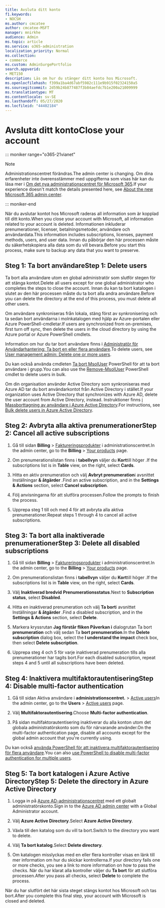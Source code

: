 ```yaml
---
title: Avsluta ditt konto
f1.keywords:
- NOCSH
ms.author: cmcatee
author: cmcatee-MSFT
manager: mnirkhe
audience: Admin
ms.topic: article
ms.service: o365-administration
localization_priority: Normal
ms.collection:
- commerce
ms.custom: AdminSurgePortfolio
search.appverid:
- MET150
description: Läs om hur du stänger ditt konto hos Microsoft.
ms.openlocfilehash: f399a1ba4d67abf5982c111e9b915f02324150a5
ms.sourcegitcommit: 2d59b24b877487f3b84aefdc7b1e200a21009999
ms.translationtype: MT
ms.contentlocale: sv-SE
ms.lasthandoff: 05/27/2020
ms.locfileid: "44402184"
---
```

# <a name="close-your-account"></a><span data-ttu-id="77871-103">Avsluta ditt konto</span><span class="sxs-lookup"><span data-stu-id="77871-103">Close your account</span></span>

::: moniker range="o365-21vianet"

> [!NOTE]
> <span data-ttu-id="77871-104">Administrationscentret förändras.</span><span class="sxs-lookup"><span data-stu-id="77871-104">The admin center is changing.</span></span> <span data-ttu-id="77871-105">Om dina erfarenheter inte överensstämmer med uppgifterna som visas här kan du läsa mer i [Om det nya administrationscentret för Microsoft 365](https://docs.microsoft.com/microsoft-365/admin/microsoft-365-admin-center-preview?view=o365-21vianet).</span><span class="sxs-lookup"><span data-stu-id="77871-105">If your experience doesn't match the details presented here, see [About the new Microsoft 365 admin center](https://docs.microsoft.com/microsoft-365/admin/microsoft-365-admin-center-preview?view=o365-21vianet).</span></span>

::: moniker-end

<span data-ttu-id="77871-106">När du avslutar kontot hos Microsoft raderas all information som är kopplad till ditt konto.</span><span class="sxs-lookup"><span data-stu-id="77871-106">When you close your account with Microsoft, all information related to your account is deleted.</span></span> <span data-ttu-id="77871-107">Informationen inkluderar prenumerationer, licenser, betalningsmetoder, användare och användardata.</span><span class="sxs-lookup"><span data-stu-id="77871-107">This information includes subscriptions, licenses, payment methods, users, and user data.</span></span> <span data-ttu-id="77871-108">Innan du påbörjar den här processen måste du säkerhetskopiera alla data som du vill bevara.</span><span class="sxs-lookup"><span data-stu-id="77871-108">Before you start this process, make sure to backup any data that you want to preserve.</span></span>

## <a name="step-1-delete-users"></a><span data-ttu-id="77871-109">Steg 1: Ta bort användare</span><span class="sxs-lookup"><span data-stu-id="77871-109">Step 1: Delete users</span></span>

<span data-ttu-id="77871-110">Ta bort alla användare utom en global administratör som slutför stegen för att stänga kontot.</span><span class="sxs-lookup"><span data-stu-id="77871-110">Delete all users except for one global administrator who completes the steps to close the account.</span></span> <span data-ttu-id="77871-111">Innan du kan ta bort katalogen i slutet av den här processen måste du ta bort alla andra användare.</span><span class="sxs-lookup"><span data-stu-id="77871-111">Before you can delete the directory at the end of this process, you must delete all other users.</span></span>

<span data-ttu-id="77871-112">Om användare synkroniseras från lokala, stäng först av synkronisering och ta sedan bort användarna i molnkatalogen med hjälp av Azure-portalen eller Azure PowerShell-cmdletar.</span><span class="sxs-lookup"><span data-stu-id="77871-112">If users are synchronized from on-premises, first turn off sync, then delete the users in the cloud directory by using the Azure portal or Azure PowerShell cmdlets.</span></span>

<span data-ttu-id="77871-113">Information om hur du tar bort användare finns i <a href="https://docs.microsoft.com/office365/admin/add-users/delete-a-user?view=o365-worldwide#user-management-admin-delete-one-or-more-users-from-office-365">Administratör för Användarhantering: Ta bort en eller flera användare</a>.</span><span class="sxs-lookup"><span data-stu-id="77871-113">To delete users, see <a href="https://docs.microsoft.com/office365/admin/add-users/delete-a-user?view=o365-worldwide#user-management-admin-delete-one-or-more-users-from-office-365">User management admin: Delete one or more users</a>.</span></span>

<span data-ttu-id="77871-114">Du kan också använda cmdleten <a href="https://go.microsoft.com/fwlink/?linkid=842230">Ta bort MsolUser</a> PowerShell för att ta bort användare i grupp.</span><span class="sxs-lookup"><span data-stu-id="77871-114">You can also use the <a href="https://go.microsoft.com/fwlink/?linkid=842230">Remove-MsolUser</a> PowerShell cmdlet to delete users in bulk.</span></span>

<span data-ttu-id="77871-115">Om din organisation använder Active Directory som synkroniseras med Azure AD tar du bort användarkontot från Active Directory i stället.</span><span class="sxs-lookup"><span data-stu-id="77871-115">If your organization uses Active Directory that synchronizes with Azure AD, delete the user account from Active Directory, instead.</span></span> <span data-ttu-id="77871-116">Instruktioner finns <a href="https://docs.microsoft.com/azure/active-directory/users-groups-roles/users-bulk-delete">i Massborttagning av användare i Azure Active Directory</a>.</span><span class="sxs-lookup"><span data-stu-id="77871-116">For instructions, see <a href="https://docs.microsoft.com/azure/active-directory/users-groups-roles/users-bulk-delete">Bulk delete users in Azure Active Directory</a>.</span></span>

## <a name="step-2-cancel-all-active-subscriptions"></a><span data-ttu-id="77871-117">Steg 2: Avbryta alla aktiva prenumerationer</span><span class="sxs-lookup"><span data-stu-id="77871-117">Step 2: Cancel all active subscriptions</span></span>

1. <span data-ttu-id="77871-118">Gå till sidan **Billing**  >  <a href="https://go.microsoft.com/fwlink/p/?linkid=842054" target="_blank">Faktureringsprodukter</a> i administrationscentret.</span><span class="sxs-lookup"><span data-stu-id="77871-118">In the admin center, go to the **Billing** > <a href="https://go.microsoft.com/fwlink/p/?linkid=842054" target="_blank">Your products</a> page.</span></span>

2. <span data-ttu-id="77871-119">Om prenumerationslistan finns i **tabellvyn** väljer du **Kort**till höger .</span><span class="sxs-lookup"><span data-stu-id="77871-119">If the subscriptions list is in **Table** view, on the right, select **Cards**.</span></span>

3. <span data-ttu-id="77871-120">Hitta en aktiv prenumeration och välj **Avbryt prenumeration**i avsnittet Inställningar **& åtgärder** .</span><span class="sxs-lookup"><span data-stu-id="77871-120">Find an active subscription, and in the **Settings & Actions** section, select **Cancel subscription**.</span></span>

4. <span data-ttu-id="77871-121">Följ anvisningarna för att slutföra processen.</span><span class="sxs-lookup"><span data-stu-id="77871-121">Follow the prompts to finish the process.</span></span>

5. <span data-ttu-id="77871-122">Upprepa steg 1 till och med 4 för att avbryta alla aktiva prenumerationer.</span><span class="sxs-lookup"><span data-stu-id="77871-122">Repeat steps 1 through 4 to cancel all active subscriptions.</span></span>

## <a name="step-3-delete-all-disabled-subscriptions"></a><span data-ttu-id="77871-123">Steg 3: Ta bort alla inaktiverade prenumerationer</span><span class="sxs-lookup"><span data-stu-id="77871-123">Step 3: Delete all disabled subscriptions</span></span>

1. <span data-ttu-id="77871-124">Gå till sidan **Billing**  >  <a href="https://go.microsoft.com/fwlink/p/?linkid=842054" target="_blank">Faktureringsprodukter</a> i administrationscentret.</span><span class="sxs-lookup"><span data-stu-id="77871-124">In the admin center, go to the **Billing** > <a href="https://go.microsoft.com/fwlink/p/?linkid=842054" target="_blank">Your products</a> page.</span></span>

2. <span data-ttu-id="77871-125">Om prenumerationslistan finns i **tabellvyn** väljer du **Kort**till höger .</span><span class="sxs-lookup"><span data-stu-id="77871-125">If the subscriptions list is in **Table** view, on the right, select **Cards**.</span></span>

3. <span data-ttu-id="77871-126">Välj **Inaktiverad bredvid** **Prenumerationsstatus**.</span><span class="sxs-lookup"><span data-stu-id="77871-126">Next to **Subscription status**, select **Disabled**.</span></span>

4. <span data-ttu-id="77871-127">Hitta en inaktiverad prenumeration och välj **Ta bort**i avsnittet Inställningar **& åtgärder** .</span><span class="sxs-lookup"><span data-stu-id="77871-127">Find a disabled subscription, and in the **Settings & Actions** section, select **Delete**.</span></span>

5. <span data-ttu-id="77871-128">Markera kryssrutan **Jag förstår fliken Påverkan i** dialogrutan Ta bort **prenumeration** och välj sedan Ta **bort prenumeration**.</span><span class="sxs-lookup"><span data-stu-id="77871-128">In the **Delete subscription** dialog box, select the **I understand the impact** check box, then select **Delete subscription**.</span></span>

6. <span data-ttu-id="77871-129">Upprepa steg 4 och 5 för varje inaktiverad prenumeration tills alla prenumerationer har tagits bort.</span><span class="sxs-lookup"><span data-stu-id="77871-129">For each disabled subscription, repeat steps 4 and 5 until all subscriptions have been deleted.</span></span>

## <a name="step-4-disable-multi-factor-authentication"></a><span data-ttu-id="77871-130">Steg 4: Inaktivera multifaktorautentisering</span><span class="sxs-lookup"><span data-stu-id="77871-130">Step 4: Disable multi-factor authentication</span></span>

1. <span data-ttu-id="77871-131">Gå till sidan Aktiva användare i **administrationscentret.**  >  <a href="https://go.microsoft.com/fwlink/p/?linkid=834822" target="_blank">Active users</a></span><span class="sxs-lookup"><span data-stu-id="77871-131">In the admin center, go to the **Users** > <a href="https://go.microsoft.com/fwlink/p/?linkid=834822" target="_blank">Active users</a> page.</span></span>

2. <span data-ttu-id="77871-132">Välj **Multifaktorautentisering**.</span><span class="sxs-lookup"><span data-stu-id="77871-132">Choose **Multi-factor authentication**.</span></span>

3. <span data-ttu-id="77871-133">På sidan multifaktorautentisering inaktiverar du alla konton utom det globala administratörskonto som du för närvarande använder.</span><span class="sxs-lookup"><span data-stu-id="77871-133">On the multi-factor authentication page, disable all accounts except for the global admin account that you're currently using.</span></span>

<span data-ttu-id="77871-134">Du kan också <a href="https://docs.microsoft.com/azure/active-directory/authentication/howto-mfa-userstates#change-state-using-powershell">använda PowerShell för att inaktivera multifaktorautentisering för flera användare</a>.</span><span class="sxs-lookup"><span data-stu-id="77871-134">You can also <a href="https://docs.microsoft.com/azure/active-directory/authentication/howto-mfa-userstates#change-state-using-powershell">use PowerShell to disable multi-factor authentication for multiple users</a>.</span></span>

## <a name="step-5-delete-the-directory-in-azure-active-directory"></a><span data-ttu-id="77871-135">Steg 5: Ta bort katalogen i Azure Active Directory</span><span class="sxs-lookup"><span data-stu-id="77871-135">Step 5: Delete the directory in Azure Active Directory</span></span>

1. <span data-ttu-id="77871-136">Logga in på <a href="https://aad.portal.azure.com/" target="_blank">Azure AD-administrationscentret</a> med ett globalt administratörskonto.</span><span class="sxs-lookup"><span data-stu-id="77871-136">Sign in to the <a href="https://aad.portal.azure.com/" target="_blank">Azure AD admin center</a> with a Global Administrator account.</span></span>

2. <span data-ttu-id="77871-137">Välj **Azure Active Directory**.</span><span class="sxs-lookup"><span data-stu-id="77871-137">Select **Azure Active Directory**.</span></span>

3. <span data-ttu-id="77871-138">Växla till den katalog som du vill ta bort.</span><span class="sxs-lookup"><span data-stu-id="77871-138">Switch to the directory you want to delete.</span></span>

4. <span data-ttu-id="77871-139">Välj **Ta bort katalog**.</span><span class="sxs-lookup"><span data-stu-id="77871-139">Select **Delete directory**.</span></span>

5. <span data-ttu-id="77871-140">Om katalogen misslyckas med en eller flera kontroller visas en länk till mer information om hur du skickar kontrollerna.</span><span class="sxs-lookup"><span data-stu-id="77871-140">If your directory fails one or more checks, you see a link to more information on how to pass the checks.</span></span> <span data-ttu-id="77871-141">När du har klarat alla kontroller väljer du **Ta bort** för att slutföra processen.</span><span class="sxs-lookup"><span data-stu-id="77871-141">After you pass all checks, select **Delete** to complete the process.</span></span>

<span data-ttu-id="77871-142">När du har slutfört det här sista steget stängs kontot hos Microsoft och tas bort.</span><span class="sxs-lookup"><span data-stu-id="77871-142">After you complete this final step, your account with Microsoft is closed and deleted.</span></span>
